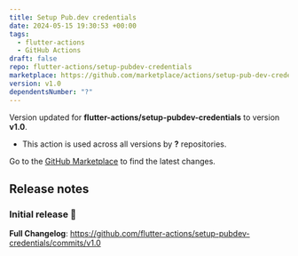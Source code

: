 ```yaml
---
title: Setup Pub.dev credentials
date: 2024-05-15 19:30:53 +00:00
tags:
  - flutter-actions
  - GitHub Actions
draft: false
repo: flutter-actions/setup-pubdev-credentials
marketplace: https://github.com/marketplace/actions/setup-pub-dev-credentials
version: v1.0
dependentsNumber: "?"
---
```



Version updated for **flutter-actions/setup-pubdev-credentials** to version **v1.0**.
- This action is used across all versions by **?** repositories.

Go to the [GitHub Marketplace](https://github.com/marketplace/actions/setup-pub-dev-credentials) to find the latest changes.

## Release notes

### Initial release 🎉

**Full Changelog**: https://github.com/flutter-actions/setup-pubdev-credentials/commits/v1.0
